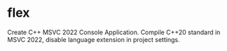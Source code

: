 # flex
Create C++ MSVC 2022 Console Application.
Compile C++20 standard in MSVC 2022, disable language extension in project settings.